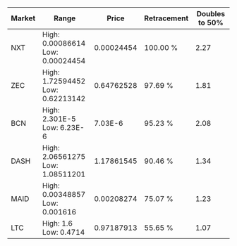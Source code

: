 | Market | Range | Price| Retracement | Doubles to 50% |
| --- | --- | --- | --- | --- |
| NXT | High: 0.00086614<br />Low: 0.00024454 | 0.00024454 | 100.00 % | 2.27 |
| ZEC | High: 1.72594452<br />Low: 0.62213142 | 0.64762528 | 97.69 % | 1.81 |
| BCN | High: 2.301E-5<br />Low: 6.23E-6 | 7.03E-6 | 95.23 % | 2.08 |
| DASH | High: 2.06561275<br />Low: 1.08511201 | 1.17861545 | 90.46 % | 1.34 |
| MAID | High: 0.00348857<br />Low: 0.001616 | 0.00208274 | 75.07 % | 1.23 |
| LTC | High: 1.6<br />Low: 0.4714 | 0.97187913 | 55.65 % | 1.07 |
